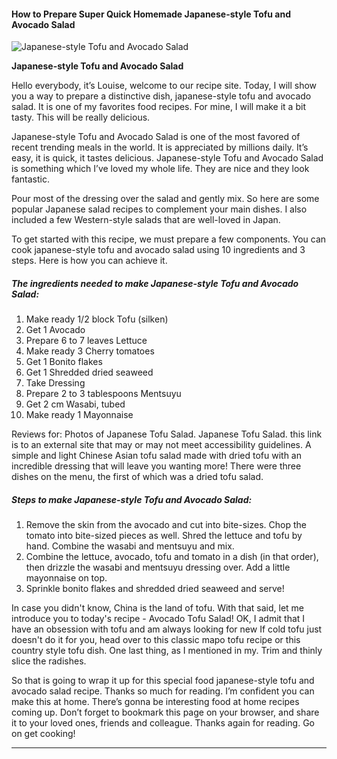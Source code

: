             

#### How to Prepare Super Quick Homemade Japanese-style Tofu and Avocado Salad

![Japanese-style Tofu and Avocado Salad](https://img-global.cpcdn.com/recipes/4532695741759488/751x532cq70/japanese-style-tofu-and-avocado-salad-recipe-main-photo.jpg)

**Japanese-style Tofu and Avocado Salad**

Hello everybody, it’s Louise, welcome to our recipe site. Today, I will show you a way to prepare a distinctive dish, japanese-style tofu and avocado salad. It is one of my favorites food recipes. For mine, I will make it a bit tasty. This will be really delicious.

Japanese-style Tofu and Avocado Salad is one of the most favored of recent trending meals in the world. It is appreciated by millions daily. It’s easy, it is quick, it tastes delicious. Japanese-style Tofu and Avocado Salad is something which I’ve loved my whole life. They are nice and they look fantastic.

Pour most of the dressing over the salad and gently mix. So here are some popular Japanese salad recipes to complement your main dishes. I also included a few Western-style salads that are well-loved in Japan.

To get started with this recipe, we must prepare a few components. You can cook japanese-style tofu and avocado salad using 10 ingredients and 3 steps. Here is how you can achieve it.

##### The ingredients needed to make Japanese-style Tofu and Avocado Salad:

1.  Make ready 1/2 block Tofu (silken)
2.  Get 1 Avocado
3.  Prepare 6 to 7 leaves Lettuce
4.  Make ready 3 Cherry tomatoes
5.  Get 1 Bonito flakes
6.  Get 1 Shredded dried seaweed
7.  Take Dressing
8.  Prepare 2 to 3 tablespoons Mentsuyu
9.  Get 2 cm Wasabi, tubed
10.  Make ready 1 Mayonnaise

Reviews for: Photos of Japanese Tofu Salad. Japanese Tofu Salad. this link is to an external site that may or may not meet accessibility guidelines. A simple and light Chinese Asian tofu salad made with dried tofu with an incredible dressing that will leave you wanting more! There were three dishes on the menu, the first of which was a dried tofu salad.

##### Steps to make Japanese-style Tofu and Avocado Salad:

1.  Remove the skin from the avocado and cut into bite-sizes. Chop the tomato into bite-sized pieces as well. Shred the lettuce and tofu by hand. Combine the wasabi and mentsuyu and mix.
2.  Combine the lettuce, avocado, tofu and tomato in a dish (in that order), then drizzle the wasabi and mentsuyu dressing over. Add a little mayonnaise on top.
3.  Sprinkle bonito flakes and shredded dried seaweed and serve!

In case you didn't know, China is the land of tofu. With that said, let me introduce you to today's recipe - Avocado Tofu Salad! OK, I admit that I have an obsession with tofu and am always looking for new If cold tofu just doesn't do it for you, head over to this classic mapo tofu recipe or this country style tofu dish. One last thing, as I mentioned in my. Trim and thinly slice the radishes.

So that is going to wrap it up for this special food japanese-style tofu and avocado salad recipe. Thanks so much for reading. I’m confident you can make this at home. There’s gonna be interesting food at home recipes coming up. Don’t forget to bookmark this page on your browser, and share it to your loved ones, friends and colleague. Thanks again for reading. Go on get cooking!

* * *